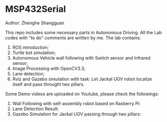 # MSP432Serial
Author: Zhenghe Shangguan

This repo includes some necessary parts in Autonomous Driving. All the Lab codes with "to do" comments are written by me.
The lab contains: 
1. ROS introduction;
2. Turtle bot simulation;
3. Autonomous Vehicle wall following with Switch sensor and Infrared sensor;
4. Image Processing with OpenCV3.3;
5. Lane detection;
6. Rviz and Gazebo simulation with task: Let Jackal UGV robot localize itself and pass throught two pillars.

Some Demo videos are uploaded on Youtube, please check the followings:
1. Wall Following with self-assembly robot based on Rasberry Pi: 
2. Lane Detection Result: 
3. Gazebo Simulation for Jackal UGV passing through two pillars: 
